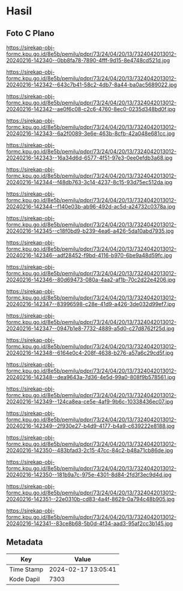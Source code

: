 # Hasil

## Foto C Plano

https://sirekap-obj-formc.kpu.go.id/8e5b/pemilu/pdpr/73/24/04/20/13/7324042013012-20240216-142340--0bb8fa78-7890-4fff-9d15-8e4748cd521d.jpg

https://sirekap-obj-formc.kpu.go.id/8e5b/pemilu/pdpr/73/24/04/20/13/7324042013012-20240216-142342--643c7b41-58c2-4db7-8a44-ba0ac5689022.jpg

https://sirekap-obj-formc.kpu.go.id/8e5b/pemilu/pdpr/73/24/04/20/13/7324042013012-20240216-142342--ae0f6c08-c2c6-4760-8ec0-0235d348bd0f.jpg

https://sirekap-obj-formc.kpu.go.id/8e5b/pemilu/pdpr/73/24/04/20/13/7324042013012-20240216-142343--6a2f0089-3e6e-463b-8cfb-42a048e681cc.jpg

https://sirekap-obj-formc.kpu.go.id/8e5b/pemilu/pdpr/73/24/04/20/13/7324042013012-20240216-142343--16a34d6d-6577-4f51-97e3-0ee0efdb3a68.jpg

https://sirekap-obj-formc.kpu.go.id/8e5b/pemilu/pdpr/73/24/04/20/13/7324042013012-20240216-142344--f48db763-3c14-4237-8c15-93d75ec512da.jpg

https://sirekap-obj-formc.kpu.go.id/8e5b/pemilu/pdpr/73/24/04/20/13/7324042013012-20240216-142344--f140e03b-ab96-492d-ac5d-a24732c0378a.jpg

https://sirekap-obj-formc.kpu.go.id/8e5b/pemilu/pdpr/73/24/04/20/13/7324042013012-20240216-142345--c18f0bd9-b239-4ea6-a426-5da10abd7935.jpg

https://sirekap-obj-formc.kpu.go.id/8e5b/pemilu/pdpr/73/24/04/20/13/7324042013012-20240216-142346--adf28452-f9bd-4116-b970-6be9a48d59fc.jpg

https://sirekap-obj-formc.kpu.go.id/8e5b/pemilu/pdpr/73/24/04/20/13/7324042013012-20240216-142346--80d69473-080a-4aa2-af1b-70c2d22e4206.jpg

https://sirekap-obj-formc.kpu.go.id/8e5b/pemilu/pdpr/73/24/04/20/13/7324042013012-20240216-142347--83996598-c28e-41d9-a426-3de032d99ef7.jpg

https://sirekap-obj-formc.kpu.go.id/8e5b/pemilu/pdpr/73/24/04/20/13/7324042013012-20240216-142347--0947b1e8-7732-4889-a5d0-c27d8762f25d.jpg

https://sirekap-obj-formc.kpu.go.id/8e5b/pemilu/pdpr/73/24/04/20/13/7324042013012-20240216-142348--6164e0c4-208f-4638-b276-a57a6c29cd5f.jpg

https://sirekap-obj-formc.kpu.go.id/8e5b/pemilu/pdpr/73/24/04/20/13/7324042013012-20240216-142348--dea9643a-7d36-4e5d-99a0-808f9b578561.jpg

https://sirekap-obj-formc.kpu.go.id/8e5b/pemilu/pdpr/73/24/04/20/13/7324042013012-20240216-142349--124ca8ea-ce5e-4af9-9b6c-10338436ec07.jpg

https://sirekap-obj-formc.kpu.go.id/8e5b/pemilu/pdpr/73/24/04/20/13/7324042013012-20240216-142349--2f930e27-b4d9-4177-b4a9-c639222e8188.jpg

https://sirekap-obj-formc.kpu.go.id/8e5b/pemilu/pdpr/73/24/04/20/13/7324042013012-20240216-142350--483bfad3-2c15-47cc-84c2-b48a71cb86de.jpg

https://sirekap-obj-formc.kpu.go.id/8e5b/pemilu/pdpr/73/24/04/20/13/7324042013012-20240216-142350--181b9a7c-975e-4301-8d84-2fd3f3ec9d4d.jpg

https://sirekap-obj-formc.kpu.go.id/8e5b/pemilu/pdpr/73/24/04/20/13/7324042013012-20240216-142351--22e0310b-cd83-4a4f-8629-0a794c48b905.jpg

https://sirekap-obj-formc.kpu.go.id/8e5b/pemilu/pdpr/73/24/04/20/13/7324042013012-20240216-142341--83ce8b68-5b0d-4f34-aad3-95af2cc3b145.jpg


## Metadata

| Key        | Value               |
| ---------- | ------------------- |
| Time Stamp | 2024-02-17 13:05:41 |
| Kode Dapil | 7303                |



